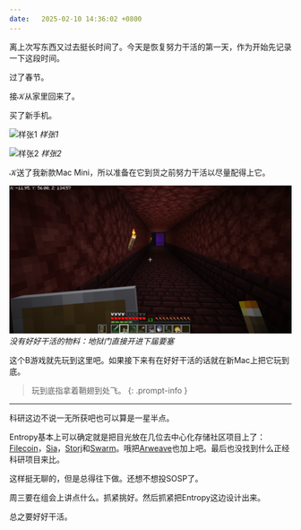 ```yaml
---
date:   2025-02-10 14:36:02 +0800
---
```


离上次写东西又过去挺长时间了。今天是恢复努力干活的第一天，作为开始先记录一下这段时间。

过了春节。

接𝒦从家里回来了。

买了新手机。

![样张1](assets/img/微信图片_20250210144105.jpg)
_样张1_

![样张2](assets/img/微信图片_20250210144446.jpg)
_样张2_

𝒦送了我新款Mac Mini，所以准备在它到货之前努力干活以尽量配得上它。

![minecraft截图](assets/img/2025-02-09_20.19.59.png)
_没有好好干活的物料：地狱门直接开进下届要塞_

这个B游戏就先玩到这里吧。如果接下来有在好好干活的话就在新Mac上把它玩到底。

> 玩到底指拿着鞘翅到处飞。
{: .prompt-info }

-----

科研这边不说一无所获吧也可以算是一星半点。

Entropy基本上可以确定就是把目光放在几位去中心化存储社区项目上了：[Filecoin]，[Sia]，[Storj]和[Swarm]。哦把[Arweave]也加上吧。最后也没找到什么正经科研项目来比。

这样挺无聊的，但是总得往下做。还想不想投SOSP了。

[Filecoin]: https://filecoin.io/
[Sia]: https://sia.tech/
[Storj]: https://www.storj.io/
[Swarm]: https://www.ethswarm.org/
[Arweave]: https://arweave.org/

周三要在组会上讲点什么。抓紧挑好。然后抓紧把Entropy这边设计出来。

总之要好好干活。